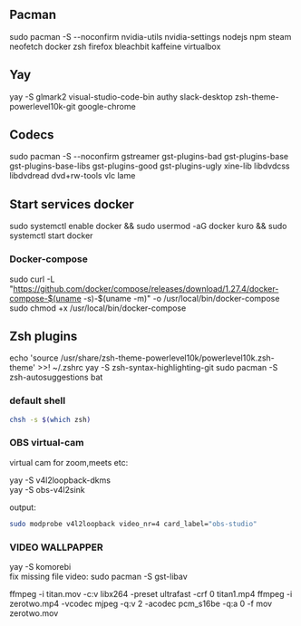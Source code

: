 ## Pacman

sudo pacman -S --noconfirm nvidia-utils nvidia-settings nodejs npm steam neofetch docker zsh firefox bleachbit kaffeine virtualbox 

## Yay

yay -S glmark2 visual-studio-code-bin authy slack-desktop zsh-theme-powerlevel10k-git google-chrome

## Codecs

sudo pacman -S --noconfirm gstreamer gst-plugins-bad gst-plugins-base gst-plugins-base-libs gst-plugins-good gst-plugins-ugly xine-lib libdvdcss libdvdread dvd+rw-tools vlc lame

## Start services docker

sudo systemctl enable docker && sudo usermod -aG docker kuro && sudo systemctl start docker

### Docker-compose

sudo curl -L "https://github.com/docker/compose/releases/download/1.27.4/docker-compose-$(uname -s)-\$(uname -m)" -o /usr/local/bin/docker-compose
sudo chmod +x /usr/local/bin/docker-compose

## Zsh plugins

echo 'source /usr/share/zsh-theme-powerlevel10k/powerlevel10k.zsh-theme' >>! ~/.zshrc
yay -S zsh-syntax-highlighting-git
sudo pacman -S zsh-autosuggestions bat

### default shell

```sh
chsh -s $(which zsh)

```

### OBS virtual-cam

virtual cam for zoom,meets etc:

yay -S v4l2loopback-dkms  
yay -S obs-v4l2sink

output:

```sh
sudo modprobe v4l2loopback video_nr=4 card_label="obs-studio"

```

### VIDEO WALLPAPPER

yay -S komorebi  
fix missing file video:
sudo pacman -S gst-libav

ffmpeg -i titan.mov -c:v libx264 -preset ultrafast -crf 0 titan1.mp4
ffmpeg -i zerotwo.mp4 -vcodec mjpeg -q:v 2 -acodec pcm_s16be -q:a 0 -f mov zerotwo.mov
